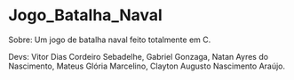 # Jogo_Batalha_Naval
Sobre:
  Um jogo de batalha naval feito totalmente em C.
  
Devs:
  Vitor Dias Cordeiro Sebadelhe,
  Gabriel Gonzaga,
  Natan Ayres do Nascimento,
  Mateus Glória Marcelino,
  Clayton Augusto Nascimento Araújo.
